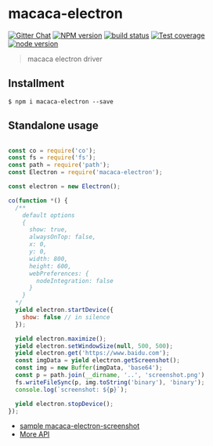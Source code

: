 # macaca-electron

[![Gitter Chat][gitter-image]][gitter-url]
[![NPM version][npm-image]][npm-url]
[![build status][travis-image]][travis-url]
[![Test coverage][coveralls-image]][coveralls-url]
[![node version][node-image]][node-url]

[gitter-image]: https://img.shields.io/badge/GITTER-join%20chat-green.svg?style=flat-square
[gitter-url]: https://gitter.im/alibaba/macaca
[npm-image]: https://img.shields.io/npm/v/macaca-electron.svg?style=flat-square
[npm-url]: https://npmjs.org/package/macaca-electron
[travis-image]: https://img.shields.io/travis/macacajs/macaca-electron.svg?style=flat-square
[travis-url]: https://travis-ci.org/macacajs/macaca-electron
[coveralls-image]: https://img.shields.io/coveralls/macacajs/macaca-electron.svg?style=flat-square
[coveralls-url]: https://coveralls.io/r/macacajs/macaca-electron?branch=master
[node-image]: https://img.shields.io/badge/node.js-%3E=_4-green.svg?style=flat-square
[node-url]: http://nodejs.org/download/

> macaca electron driver

## Installment

```shell
$ npm i macaca-electron --save
```

## Standalone usage

```javascript

const co = require('co');
const fs = require('fs');
const path = require('path');
const Electron = require('macaca-electron');

const electron = new Electron();

co(function *() {
  /**
    default options
    {
      show: true,
      alwaysOnTop: false,
      x: 0,
      y: 0,
      width: 800,
      height: 600,
      webPreferences: {
        nodeIntegration: false
      }
    }
  */
  yield electron.startDevice({
    show: false // in silence
  });

  yield electron.maximize();
  yield electron.setWindowSize(null, 500, 500);
  yield electron.get('https://www.baidu.com');
  const imgData = yield electron.getScreenshot();
  const img = new Buffer(imgData, 'base64');
  const p = path.join(__dirname, '..', 'screenshot.png')
  fs.writeFileSync(p, img.toString('binary'), 'binary');
  console.log(`screenshot: ${p}`);

  yield electron.stopDevice();
});

```

- [sample macaca-electron-screenshot](https://github.com/xudafeng/macaca-electron-screenshot)
- [More API](//macacajs.github.io/macaca-electron/docs/)
